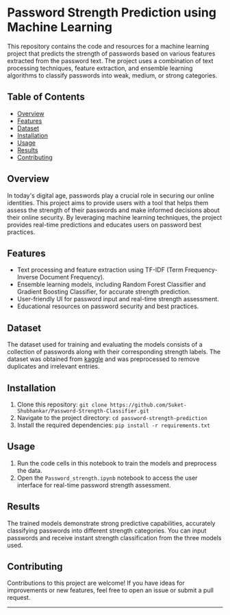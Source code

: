 # Password Strength Prediction using Machine Learning

This repository contains the code and resources for a machine learning project that predicts the strength of passwords based on various features extracted from the password text. The project uses a combination of text processing techniques, feature extraction, and ensemble learning algorithms to classify passwords into weak, medium, or strong categories.

## Table of Contents
- [Overview](#overview)
- [Features](#features)
- [Dataset](#dataset)
- [Installation](#installation)
- [Usage](#usage)
- [Results](#results)
- [Contributing](#contributing)

## Overview

In today's digital age, passwords play a crucial role in securing our online identities. This project aims to provide users with a tool that helps them assess the strength of their passwords and make informed decisions about their online security. By leveraging machine learning techniques, the project provides real-time predictions and educates users on password best practices.

## Features

- Text processing and feature extraction using TF-IDF (Term Frequency-Inverse Document Frequency).
- Ensemble learning models, including Random Forest Classifier and Gradient Boosting Classifier, for accurate strength prediction.
- User-friendly UI for password input and real-time strength assessment.
- Educational resources on password security and best practices.

## Dataset

The dataset used for training and evaluating the models consists of a collection of passwords along with their corresponding strength labels. The dataset was obtained from [kaggle](https://www.kaggle.com/datasets/bhavikbb/password-strength-classifier-dataset) and was preprocessed to remove duplicates and irrelevant entries.

## Installation

1. Clone this repository: `git clone https://github.com/Suket-Shubhankar/Password-Strength-Classifier.git`
2. Navigate to the project directory: `cd password-strength-prediction`
3. Install the required dependencies: `pip install -r requirements.txt`

## Usage

1. Run the code cells in this notebook to train the models and preprocess the data.
2. Open the `Password_strength.ipynb` notebook to access the user interface for real-time password strength assessment.

## Results

The trained models demonstrate strong predictive capabilities, accurately classifying passwords into different strength categories. You can input passwords and receive instant strength classification from the three models used.

## Contributing

Contributions to this project are welcome! If you have ideas for improvements or new features, feel free to open an issue or submit a pull request.

---

